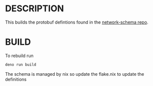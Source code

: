 # DESCRIPTION

This builds the protobuf defintions found in the
[network-schema repo](https://github.com/masslbs/network-schema).

# BUILD

To rebuild run

```bash
deno run build
```

The schema is managed by nix so update the flake.nix to update the definitions
